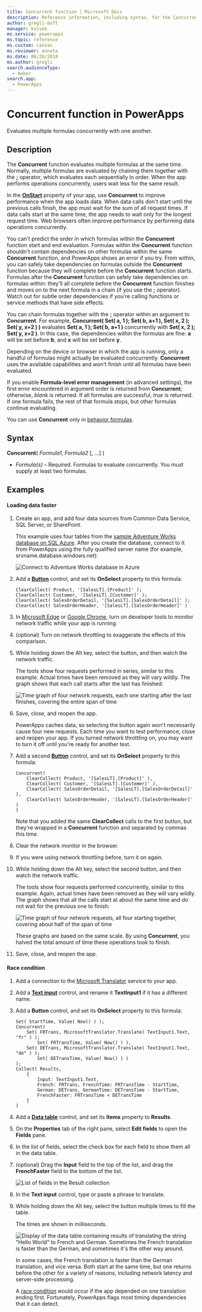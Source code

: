 ```yaml
---
title: Concurrent function | Microsoft Docs
description: Reference information, including syntax, for the Concurrent function in PowerApps
author: gregli-msft
manager: kvivek
ms.service: powerapps
ms.topic: reference
ms.custom: canvas
ms.reviewer: anneta
ms.date: 06/26/2018
ms.author: gregli
search.audienceType: 
  - maker
search.app: 
  - PowerApps
---
```

# Concurrent function in PowerApps
Evaluates multiple formulas concurrently with one another.

## Description
The **Concurrent** function evaluates multiple formulas at the same time. Normally, multiple formulas are evaluated by chaining them together with the [**;**](operators.md) operator, which evaluates each sequentially in order. When the app performs operations concurrently, users wait less for the same result.

In the [**OnStart**](../controls/control-screen.md) property of your app, use **Concurrent** to improve performance when the app loads data. When data calls don't start until the previous calls finish, the app must wait for the sum of all request times. If data calls start at the same time, the app needs to wait only for the longest request time. Web browsers often improve performance by performing data operations concurrently.

You can't predict the order in which formulas within the **Concurrent** function start and end evaluation. Formulas within the **Concurrent** function shouldn't contain dependencies on other formulas within the same **Concurrent** function, and PowerApps shows an error if you try. From within, you can safely take dependencies on formulas outside the **Concurrent** function because they will complete before the **Concurrent** function starts. Formulas after the **Concurrent** function can safely take dependencies on formulas within: they'll all complete before the **Concurrent** function finishes and moves on to the next formula in a chain (if you use the **;** operator). Watch out for subtle order dependencies if you're calling functions or service methods that have side effects.

You can chain formulas together with the **;** operator within an argument to **Concurrent**. For example, **Concurrent( Set( a, 1 ); Set( b, a+1 ), Set( x, 2 ); Set( y, x+2 ) )** evaluates **Set( a, 1 ); Set( b, a+1 )** concurrently with **Set( x, 2 ); Set( y, x+2 )**. In this case, the dependencies within the formulas are fine: **a** will be set before **b**, and **x** will be set before **y**.

Depending on the device or browser in which the app is running, only a handful of formulas might actually be evaluated concurrently. **Concurrent** uses the available capabilities and won't finish until all formulas have been evaluated.

If you enable **Formula-level error management** (in advanced settings), the first error encountered in argument order is returned from **Concurrent**; otherwise, *blank* is returned. If all formulas are successful, *true* is returned. If one formula fails, the rest of that formula stops, but other formulas continue evaluating.

You can use **Concurrent** only in [behavior formulas](../working-with-formulas-in-depth.md).

## Syntax
**Concurrent**( *Formula1*, *Formula2* [, ...] )

* *Formula(s)* – Required. Formulas to evaluate concurrently. You must supply at least two formulas.

## Examples

#### Loading data faster

1. Create an app, and add four data sources from Common Data Service, SQL Server, or SharePoint. 

    This example uses four tables from the [sample Adventure Works database on SQL Azure](https://docs.microsoft.com/azure/sql-database/sql-database-get-started-portal). After you create the database, connect to it from PowerApps using the fully qualified server name (for example, srvname.database.windows.net):

	![Connect to Adventure Works database in Azure](media/function-concurrent/connect-database.png)

2. Add a **[Button](../controls/control-button.md)** control, and set its **OnSelect** property to this formula:

    ```powerapps-dot
    ClearCollect( Product, '[SalesLT].[Product]' );
    ClearCollect( Customer, '[SalesLT].[Customer]' );
    ClearCollect( SalesOrderDetail, '[SalesLT].[SalesOrderDetail]' ); 
    ClearCollect( SalesOrderHeader, '[SalesLT].[SalesOrderHeader]' )
    ```

3. In [Microsoft Edge](https://docs.microsoft.com/microsoft-edge/devtools-guide/network) or [Google Chrome](https://developers.google.com/web/tools/chrome-devtools/network-performance/), turn on developer tools to monitor network traffic while your app is running.

1. (optional) Turn on network throttling to exaggerate the effects of this comparison.

4. While holding down the Alt key, select the button, and then watch the network traffic.

    The tools show four requests performed in series, similar to this example.  Actual times have been removed as they will vary wildly.  The graph shows that each call starts after the last has finished:

	![Time graph of four network requests, each one starting after the last finishes, covering the entire span of time](media/function-concurrent/chained-network.png)

5. Save, close, and reopen the app.

    PowerApps caches data, so selecting the button again won't necessarily cause four new requests. Each time you want to test performance, close and reopen your app. If you turned network throttling on, you may want to turn it off until you're ready for another test.

1. Add a second **[Button](../controls/control-button.md)** control, and set its **OnSelect** property to this formula:

    ```powerapps-dot
    Concurrent( 
        ClearCollect( Product, '[SalesLT].[Product]' ), 
        ClearCollect( Customer, '[SalesLT].[Customer]' ),
        ClearCollect( SalesOrderDetail, '[SalesLT].[SalesOrderDetail]' ),
        ClearCollect( SalesOrderHeader, '[SalesLT].[SalesOrderHeader]' )
    )
    ```

	Note that you added the same **ClearCollect** calls to the first button, but they're wrapped in a **Concurrent** function and separated by commas this time.

2. Clear the network monitor in the browser.

1. If you were using network throttling before, turn it on again.

3. While holding down the Alt key, select the second button, and then watch the network traffic.

    The tools show four requests performed concurrently, similar to this example.  Again, actual times have been removed as they will vary wildly.  The graph shows that all the calls start at about the same time and do not wait for the previous one to finish:

	![Time graph of four network requests, all four starting together, covering about half of the span of time](media/function-concurrent/concurrent-network.png)

	These graphs are based on the same scale. By using **Concurrent**, you halved the total amount of time these operations took to finish. 

5. Save, close, and reopen the app.

#### Race condition

1. Add a connection to the [Microsoft Translator](../connections/connection-microsoft-translator.md) service to your app.

2. Add a [**Text input**](../controls/control-text-input.md) control, and rename it **TextInput1** if it has a different name.

3. Add a **Button** control, and set its **OnSelect** property to this formula:

    ```powerapps-dot
    Set( StartTime, Value( Now() ) );
    Concurrent(
        Set( FRTrans, MicrosoftTranslator.Translate( TextInput1.Text, "fr" ) ); 
            Set( FRTransTime, Value( Now() ) ),
        Set( DETrans, MicrosoftTranslator.Translate( TextInput1.Text, "de" ) ); 
            Set( DETransTime, Value( Now() ) )
    );
    Collect( Results,
        { 
            Input: TextInput1.Text,
            French: FRTrans, FrenchTime: FRTransTime - StartTime, 
            German: DETrans, GermanTime: DETransTime - StartTime, 
            FrenchFaster: FRTransTime < DETransTime
        }
    )
    ```

4. Add a [**Data table**](../controls/control-data-table.md) control, and set its **Items** property to **Results**.

1. On the **Properties** tab of the right pane, select **Edit fields** to open the **Fields** pane.

1. In the list of fields, select the check box for each field to show them all in the data table.

1. (optional) Drag the **Input** field to the top of the list, and drag the **FrenchFaster** field to the bottom of the list.

	![List of fields in the Result collection](media/function-concurrent/field-list.png) 

6. In the **Text input** control, type or paste a phrase to translate.

7. While holding down the Alt key, select the button multiple times to fill the table.

    The times are shown in milliseconds.
  
	![Display of the data table containing results of translating the string "Hello World" to French and German. Sometimes the French translation is faster than the German, and sometimes it's the other way around.](media/function-concurrent/race-condition.png) 

	In some cases, the French translation is faster than the German translation, and vice versa. Both start at the same time, but one returns before the other for a variety of reasons, including network latency and server-side processing.

	A [race condition](https://en.wikipedia.org/wiki/Race_condition) would occur if the app depended on one translation ending first. Fortunately, PowerApps flags most timing dependencies that it can detect.
